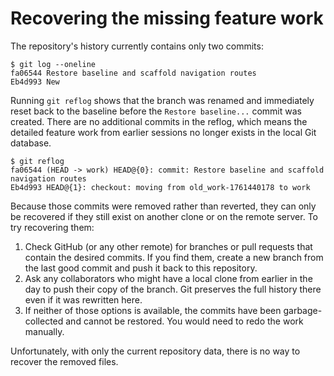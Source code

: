 # Recovering the missing feature work

The repository's history currently contains only two commits:

```
$ git log --oneline
fa06544 Restore baseline and scaffold navigation routes
Eb4d993 New
```

Running `git reflog` shows that the branch was renamed and immediately reset back to the baseline before the `Restore baseline...` commit was created. There are no additional commits in the reflog, which means the detailed feature work from earlier sessions no longer exists in the local Git database.

```
$ git reflog
fa06544 (HEAD -> work) HEAD@{0}: commit: Restore baseline and scaffold navigation routes
Eb4d993 HEAD@{1}: checkout: moving from old_work-1761440178 to work
```

Because those commits were removed rather than reverted, they can only be recovered if they still exist on another clone or on the remote server. To try recovering them:

1. Check GitHub (or any other remote) for branches or pull requests that contain the desired commits. If you find them, create a new branch from the last good commit and push it back to this repository.
2. Ask any collaborators who might have a local clone from earlier in the day to push their copy of the branch. Git preserves the full history there even if it was rewritten here.
3. If neither of those options is available, the commits have been garbage-collected and cannot be restored. You would need to redo the work manually.

Unfortunately, with only the current repository data, there is no way to recover the removed files.

